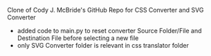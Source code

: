 Clone of Cody J. McBride's GitHub Repo for CSS Converter and SVG Converter

- added code to main.py to reset converter Source Folder/File and Destination File before selecting a new file
- only SVG Converter folder is relevant in css translator folder
